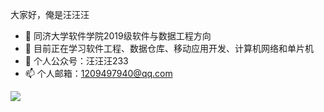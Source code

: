 

大家好，俺是汪汪汪


- 🔭 同济大学软件学院2019级软件与数据工程方向
- 🌱 目前正在学习软件工程、数据仓库、移动应用开发、计算机网络和单片机
- 💬 个人公众号：汪汪汪233
- 📫 个人邮箱：1209497940@qq.com


<img align="middle" src="https://github-readme-stats.vercel.app/api?username=wangwangwang23333&show_icons=true&icon_color=CE1D2D&text_color=718096&bg_color=ffffff&hide_title=true" />

